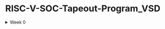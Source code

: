# RISC-V-SOC-Tapeout-Program_VSD

<details>
  <summary>Week 0 </summary>

# Week 0 - Tools Installation

#### <ins>**Yosys**</ins>
```bash
$ sudo apt-get update
$ git clone https://github.com/YosysHQ/yosys.git
$ cd yosys
$ sudo apt install make (If make is not installed please install it)
$ sudo apt-get install build-essential clang bison flex \
libreadline-dev gawk tcl-dev libffi-dev git \
graphviz xdot pkg-config python3 libboost-system-dev \
libboost-python-dev libboost-filesystem-dev zlib1g-dev
$ make config-gcc
$ make
$ sudo make install
```
![Alt Text](Images/Yosys.png)

#### <ins>**Icarus Verilog**</ins>
```bash
$ sudo apt-get update
$ sudo apt-get install iverilog
```
![Alt Text](Images/Icarus verilog.png)

#### <ins>**Gtkwave**</ins>
```bash
$ sudo apt-get update
$ sudo apt install gtkwave
```
![Alt Text](Images/gtkwave.png)


